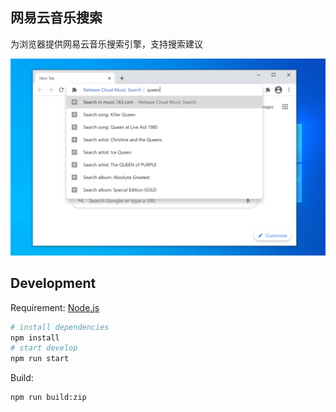 ## 网易云音乐搜索

为浏览器提供网易云音乐搜索引擎，支持搜索建议

![search](screenshot/search-chrome.png)

## Development

Requirement: [Node.js](https://nodejs.org)

```bash
# install dependencies
npm install
# start develop
npm run start
```

Build:

```bash
npm run build:zip
```